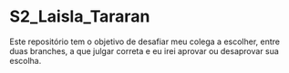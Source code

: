 # S2_Laisla_Tararan
 Este repositório tem o objetivo de desafiar meu colega a escolher, entre duas branches, a que julgar correta e eu irei aprovar ou desaprovar sua escolha.
